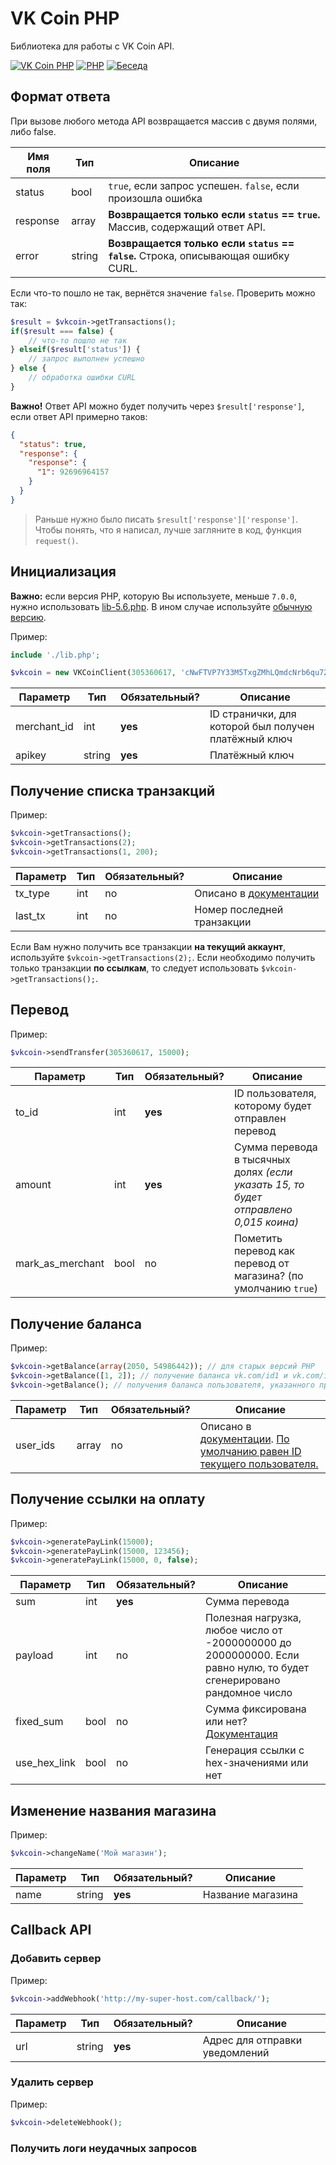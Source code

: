 
# VK Coin PHP
Библиотека для работы с VK Coin API.

[![VK Coin PHP](https://img.shields.io/badge/VK%20Coin%20PHP-1.2-purple.svg?style=flat-square)](https://github.com/slmatthew/vk-coin-php)
[![PHP](https://img.shields.io/badge/php->=5.6-blue.svg?style=flat-square)](https://php.net/)
[![Беседа](https://img.shields.io/badge/Беседа-VK-yellow.svg?style=flat-square)](https://vk.me/join/AJQ1dwNDYA/Cd7WMXvOhbzA8)

## Формат ответа
При вызове любого метода API возвращается массив с двумя полями, либо false.

| Имя поля     | Тип    |  Описание                                                                          |
|--------------|--------|------------------------------------------------------------------------------------|
| status       | bool   | `true`, если запрос успешен. `false`, если произошла ошибка                        |
| response     | array  | **Возвращается только если `status` == `true`.** Массив, содержащий ответ API.     |
| error        | string | **Возвращается только если `status` == `false`.** Строка, описывающая ошибку CURL. |

Если что-то пошло не так, вернётся значение `false`. Проверить можно так:
```php
$result = $vkcoin->getTransactions();
if($result === false) {
	// что-то пошло не так
} elseif($result['status']) {
	// запрос выполнен успешно
} else {
	// обработка ошибки CURL
}
```

**Важно!** Ответ API можно будет получить через `$result['response']`, если ответ API примерно таков:
```json
{
  "status": true,
  "response": {
    "response": {
      "1": 92696964157
    }
  }
}
```

> Раньше нужно было писать `$result['response']['response']`. Чтобы понять, что я написал, лучше загляните в код, функция `request()`.


## Инициализация
**Важно:** если версия PHP, которую Вы используете, меньше `7.0.0`, нужно использовать [lib-5.6.php](https://github.com/slmatthew/vk-coin-php/blob/master/lib-5.6.php). В ином случае используйте [обычную версию](https://github.com/slmatthew/vk-coin-php/blob/master/lib.php).

Пример:
```php
include './lib.php';

$vkcoin = new VKCoinClient(305360617, 'cNwFTVP7Y33M5TxgZMhLQmdcNrb6qu72mNCTeRdX9PVEqbJPpe');
```

| Параметр     | Тип    | Обязательный?     | Описание                                             |
|--------------|--------|-------------------|------------------------------------------------------|
| merchant_id  | int    | **yes**           | ID странички, для которой был получен платёжный ключ |
| apikey       | string | **yes**           | Платёжный ключ                                       |

## Получение списка транзакций
Пример:
```php
$vkcoin->getTransactions();
$vkcoin->getTransactions(2);
$vkcoin->getTransactions(1, 200);
```

| Параметр     | Тип    | Обязательный? | Описание                                                                                      |
|--------------|--------|---------------|-----------------------------------------------------------------------------------------------|
| tx_type      | int    | no            | Описано в [документации](https://vk.com/@hs-marchant-api?anchor=poluchenie-spiska-tranzaktsy) |
| last_tx      | int    | no            | Номер последней транзакции                                                                    |

Если Вам нужно получить все транзакции **на текущий аккаунт**, используйте `$vkcoin->getTransactions(2);`. Если необходимо получить только транзакции **по ссылкам**, то следует использовать `$vkcoin->getTransactions();`.

## Перевод
Пример:
```php
$vkcoin->sendTransfer(305360617, 15000);
```

| Параметр         | Тип    | Обязательный? | Описание                                                                             |
|------------------|--------|---------------|--------------------------------------------------------------------------------------|
| to_id            | int    | **yes**       | ID пользователя, которому будет отправлен перевод                                    |
| amount           | int    | **yes**       | Сумма перевода в тысячных долях _(если указать 15, то будет отправлено 0,015 коина)_ |
| mark_as_merchant | bool   | no            | Пометить перевод как перевод от магазина? (по умолчанию `true`)                      |

## Получение баланса
Пример:
```php
$vkcoin->getBalance(array(2050, 54986442)); // для старых версий PHP
$vkcoin->getBalance([1, 2]); // получение баланса vk.com/id1 и vk.com/id2
$vkcoin->getBalance(); // получения баланса пользователя, указанного при инициализации
```

| Параметр     | Тип    | Обязательный? | Описание                                                                                                                                                                                                                                                     |
|--------------|--------|---------------|--------------------------------------------------------------------------------------------------------------------------------------------------------------------------------------------------------------------------------------------------------------|
| user_ids     | array  | no            | Описано в [документации](https://vk.com/@hs-marchant-api?anchor=poluchenie-balansa). [По умолчанию равен ID текущего пользователя.](https://github.com/slmatthew/vk-coin-php#%D0%B8%D0%BD%D0%B8%D1%86%D0%B8%D0%B0%D0%BB%D0%B8%D0%B7%D0%B0%D1%86%D0%B8%D1%8F) |

## Получение ссылки на оплату
Пример:
```php
$vkcoin->generatePayLink(15000);
$vkcoin->generatePayLink(15000, 123456);
$vkcoin->generatePayLink(15000, 0, false);
```

| Параметр     | Тип    | Обязательный?   | Описание                                                                                                             |
|--------------|--------|-----------------|----------------------------------------------------------------------------------------------------------------------|
| sum          | int    | **yes**         | Сумма перевода                                                                                                       |
| payload      | int    | no              | Полезная нагрузка, любое число от -2000000000 до 2000000000. Если равно нулю, то будет сгенерировано рандомное число |
| fixed_sum    | bool   | no              | Сумма фиксирована или нет? [Документация](https://vk.com/@hs-marchant-api?anchor=ssylka-na-oplatu)                   |
| use_hex_link | bool   | no              | Генерация ссылки с hex-значениями или нет                                                                            |

## Изменение названия магазина
Пример:
```php
$vkcoin->changeName('Мой магазин');
```

| Параметр | Тип    | Обязательный? | Описание          |
|----------|--------|---------------|-------------------|
| name     | string | **yes**       | Название магазина |

## Callback API
### Добавить сервер
Пример:
```php
$vkcoin->addWebhook('http://my-super-host.com/callback/');
```

| Параметр | Тип    | Обязательный? | Описание                       |
|----------|--------|---------------|--------------------------------|
| url      | string | **yes**       | Адрес для отправки уведомлений |

### Удалить сервер
Пример:
```php
$vkcoin->deleteWebhook();
```

### Получить логи неудачных запросов